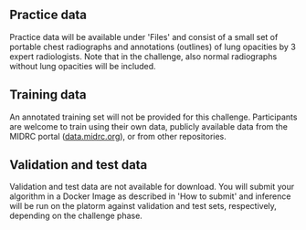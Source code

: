 ## Practice data
Practice data will be available under 'Files' and consist of a small set of portable chest radiographs and annotations (outlines) of lung opacities by 3 expert radiologists. Note that in the challenge, also normal radiographs without lung opacities will be included.

## Training data
An annotated training set will not be provided for this challenge. Participants are welcome to train using their own data, publicly available data from the MIDRC portal ([data.midrc.org](https://data.midrc.org)), or from other repositories. 

## Validation and test data
Validation and test data are not available for download. You will submit your algorithm in a Docker Image as described in 'How to submit' and inference will be run on the platorm against validation and test sets, respectively, depending on the challenge phase.